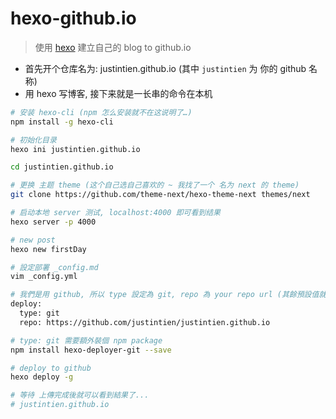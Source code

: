 # hexo-github.io

> 使用 [hexo](https://hexo.io/) 建立自己的 blog to github.io

- 首先开个仓库名为: justintien.github.io (其中 `justintien` 为 你的 github 名称)
- 用 hexo 写博客, 接下来就是一长串的命令在本机
```sh
# 安装 hexo-cli (npm 怎么安装就不在这说明了…)
npm install -g hexo-cli

# 初始化目录
hexo ini justintien.github.io

cd justintien.github.io

# 更换 主题 theme (这个自己选自己喜欢的 ~ 我找了一个 名为 next 的 theme)
git clone https://github.com/theme-next/hexo-theme-next themes/next

# 启动本地 server 测试, localhost:4000 即可看到结果
hexo server -p 4000

# new post
hexo new firstDay

# 設定部署 _config.md
vim _config.yml

# 我們是用 github, 所以 type 設定為 git, repo 為 your repo url (其餘預設值就不改了)
deploy:
  type: git
  repo: https://github.com/justintien/justintien.github.io

# type: git 需要額外裝個 npm package
npm install hexo-deployer-git --save

# deploy to github
hexo deploy -g

# 等待 上傳完成後就可以看到結果了...
# justintien.github.io
```

[GitHub+Hexo 搭建个人网站详细教程]:https://zhuanlan.zhihu.com/p/26625249